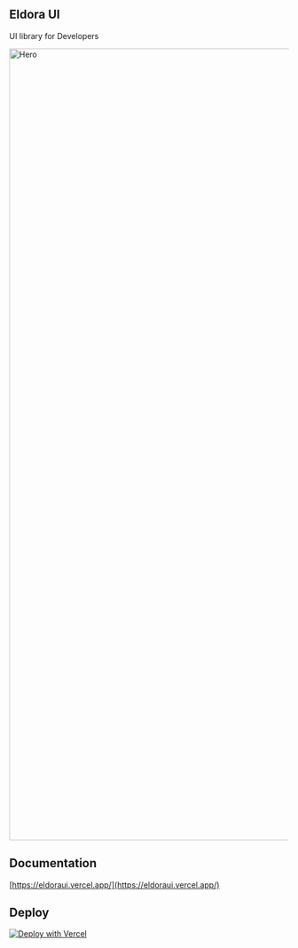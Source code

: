 ## Eldora UI
UI library for Developers

<img width="1427" alt="Hero" src="https://github.com/karthikmudunuri/eldoraui/assets/102793643/74dec942-1979-4b41-9b41-9c9b98ec7a26">

## Documentation
[https://eldoraui.vercel.app/](https://eldoraui.vercel.app/)

## Deploy
[![Deploy with Vercel](https://vercel.com/button)](https://vercel.com/new/clone?repository-url=[https://github.com/karthikmudunuri/eldoraui])

